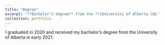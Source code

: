 ```yaml
---
title: "Degree"
excerpt: "**Bachelor’s degree** from the **[University of Alberta (QS Top 100, ARWU Top 100)](https://www.ualberta.ca/en/about/university-rankings/index.html)** <br/><img src='/images/UA_degree.png'>"
collection: portfolio
---
```


I graduated in 2020 and received my bachelor’s degree from the University of Alberta in early 2021.
